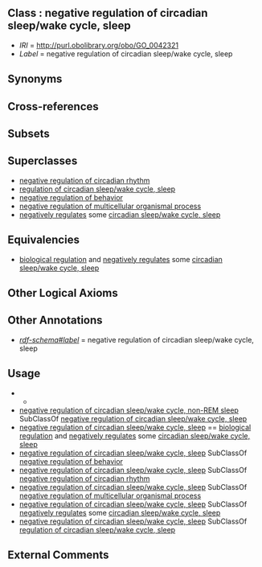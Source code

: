 
## Class : negative regulation of circadian sleep/wake cycle, sleep

 * *IRI* = http://purl.obolibrary.org/obo/GO_0042321
 * *Label* = negative regulation of circadian sleep/wake cycle, sleep

## Synonyms


## Cross-references


## Subsets


## Superclasses

 * [negative regulation of circadian rhythm](../../GO/54/GO_0042754.md)
 * [regulation of circadian sleep/wake cycle, sleep](../../GO/87/GO_0045187.md)
 * [negative regulation of behavior](../../GO/21/GO_0048521.md)
 * [negative regulation of multicellular organismal process](../../GO/41/GO_0051241.md)
 * [negatively regulates](../../RO/12/RO_0002212.md) some [circadian sleep/wake cycle, sleep](../../GO/02/GO_0050802.md)

## Equivalencies

 * [biological regulation](../../GO/07/GO_0065007.md) and [negatively regulates](../../RO/12/RO_0002212.md) some [circadian sleep/wake cycle, sleep](../../GO/02/GO_0050802.md)

## Other Logical Axioms


## Other Annotations

 * *[rdf-schema#label](../../el/rdf-schema#label.md)* = negative regulation of circadian sleep/wake cycle, sleep

## Usage

 * -
 * [negative regulation of circadian sleep/wake cycle, non-REM sleep](../../GO/23/GO_0042323.md) SubClassOf [negative regulation of circadian sleep/wake cycle, sleep](../../GO/21/GO_0042321.md)
 * [negative regulation of circadian sleep/wake cycle, sleep](../../GO/21/GO_0042321.md) == [biological regulation](../../GO/07/GO_0065007.md) and [negatively regulates](../../RO/12/RO_0002212.md) some [circadian sleep/wake cycle, sleep](../../GO/02/GO_0050802.md)
 * [negative regulation of circadian sleep/wake cycle, sleep](../../GO/21/GO_0042321.md) SubClassOf [negative regulation of behavior](../../GO/21/GO_0048521.md)
 * [negative regulation of circadian sleep/wake cycle, sleep](../../GO/21/GO_0042321.md) SubClassOf [negative regulation of circadian rhythm](../../GO/54/GO_0042754.md)
 * [negative regulation of circadian sleep/wake cycle, sleep](../../GO/21/GO_0042321.md) SubClassOf [negative regulation of multicellular organismal process](../../GO/41/GO_0051241.md)
 * [negative regulation of circadian sleep/wake cycle, sleep](../../GO/21/GO_0042321.md) SubClassOf [negatively regulates](../../RO/12/RO_0002212.md) some [circadian sleep/wake cycle, sleep](../../GO/02/GO_0050802.md)
 * [negative regulation of circadian sleep/wake cycle, sleep](../../GO/21/GO_0042321.md) SubClassOf [regulation of circadian sleep/wake cycle, sleep](../../GO/87/GO_0045187.md)

## External Comments

